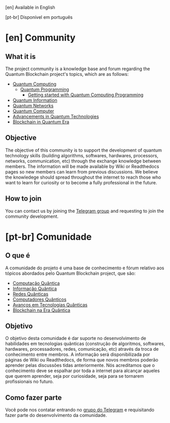 
[en] Available in English

[pt-br] Disponível em português

# [en] Community

## What it is

The project community is a knowledge base and forum regarding the Quantum Blockchain project's topics, which are as follows:
- [Quantum Computing](quantum-computing/quantum-computing.md)
  - [Quantum Programming](quantum-computing/quantum-programming/quantum-programming.md)
    - [Getting started with Quantum Computing Programming](quantum-computing/quantum-programming/getting-started-with-quantum-computing-programming.md)
- [Quantum Information](quantum-information/quantum-information.md)
- [Quantum Networks](quantum-networks/quantum-networks.md)
- [Quantum Computer](quantum-computer/quantum-computer.md)
- [Advancements in Quantum Technologies](advancements-in-quantum-technologies/advancements-in-quantum-technologies.md)
- [Blockchain in Quantum Era](blockchain-in-quantum-era/blockchain-in-quantum-era.md)

## Objective

The objective of this community is to support the development of quantum technology skills (building algorithms, softwares, hardwares, processors, networks, communication, etc) through the exchange knowledge between members. The information will be made available by Wiki or Readthedocs pages so new members can learn from previous discussions. We believe the knowledege should spread throughout the internet to reach those who want to learn for curiosity or to become a fully professional in the future.

## How to join

You can contact us by joining the [Telegram group](https://t.me/thequantumblockchainproject) and requesting to join the community development.


# [pt-br] Comunidade

## O que é

A comunidade do projeto é uma base de conhecimento e fórum relativo aos tópicos abordados pelo Quantum Blockchain project, que são:
- [Computação Quântica](quantum-computing/quantum-computing.md)
- [Informação Quântica](quantum-information/quantum-information.md)
- [Redes Quânticas](quantum-networks/quantum-networks.md)
- [Computadores Quânticos](quantum-computer/quantum-computer.md)
- [Avanços em Tecnologias Quânticas](advancements-in-quantum-technologies/advancements-in-quantum-technologies.md)
- [Blockchain na Era Quântica](blockchain-in-quantum-era/blockchain-in-quantum-era.md)

## Objetivo

O objetivo desta comunidade é dar suporte no desenvolvimento de habilidades em tecnologias quânticas (construção de algoritmos, softwares, hardwares, processadores, redes, comunicação, etc) através da troca de conhecimento entre membros. A informação será disponibilizada por páginas de Wiki ou Readthedocs, de forma que novos membros poderão aprender pelas discussões tidas anteriormente. Nós acreditamos que o conhecimento deve se espalhar por toda a internet para alcançar aqueles que querem aprender, seja por curiosidade, seja para se tornarem profissionais no futuro.


## Como fazer parte

Você pode nos contatar entrando no [grupo do Telegram](https://t.me/thequantumblockchainproject) e requisitando fazer parte do desenvolvimento da comunidade.
